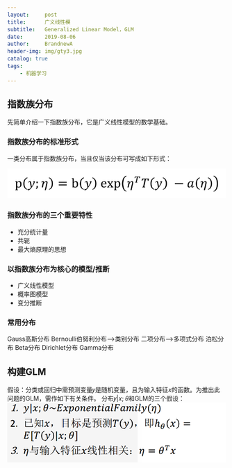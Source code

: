 ```yaml
---
layout:     post
title:      广义线性模
subtitle:   Generalized Linear Model，GLM
date:       2019-08-06
author:     BrandnewA
header-img: img/gty3.jpg
catalog: true
tags:
    - 机器学习
---
```


## 指数族分布

先简单介绍一下指数族分布，它是广义线性模型的数学基础。


### 指数族分布的标准形式

一类分布属于指数族分布，当且仅当该分布可写成如下形式：

![image](/images/1.png)



### 指数族分布的三个重要特性

* 充分统计量
* 共轭
* 最大熵原理的思想

### 以指数族分布为核心的模型/推断

* 广义线性模型
* 概率图模型
* 变分推断

### 常用分布
Gauss高斯分布
Bernoulli伯努利分布-->类别分布
二项分布-->多项式分布
泊松分布
Beta分布
Dirichlet分布
Gamma分布


## 构建GLM

假设：分类或回归中需预测变量𝑦是随机变量，且为输入特征𝑥的函数。为推出此问题的GLM，需作如下有关条件。
分布𝑦|𝑥; 𝜃和GLM的三个假设：
![image](/images/2.png)
